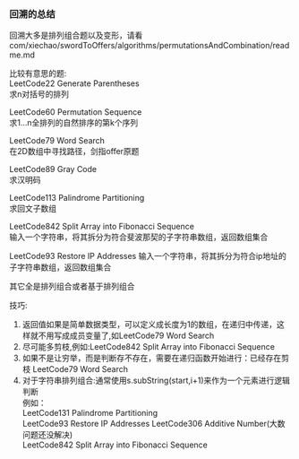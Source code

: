 ### 回溯的总结
回溯大多是排列组合题以及变形，请看com/xiechao/swordToOffers/algorithms/permutationsAndCombination/readme.md

比较有意思的题:   
LeetCode22 Generate Parentheses    
求n对括号的排列   

LeetCode60 Permutation Sequence   
求1...n全排列的自然排序的第k个序列

LeetCode79 Word Search    
在2D数组中寻找路径，剑指offer原题   

LeetCode89 Gray Code   
求汉明码   

LeetCode113 Palindrome Partitioning  
求回文子数组   

LeetCode842 Split Array into Fibonacci Sequence   
输入一个字符串，将其拆分为符合斐波那契的子字符串数组，返回数组集合   

LeetCode93 Restore IP Addresses
输入一个字符串，将其拆分为符合ip地址的子字符串数组，返回数组集合

其它全是排列组合或者基于排列组合    

技巧:   
1. 返回值如果是简单数据类型，可以定义成长度为1的数组，在递归中传递，这样就不用写成成员变量了,如LeetCode79 Word Search
2. 尽可能多剪枝,例如:LeetCode842 Split Array into Fibonacci Sequence  
3. 如果不是让穷举，而是判断存不存在，需要在递归函数开始进行：已经存在剪枝   LeetCode79 Word Search
4. 对于字符串排列组合:通常使用s.subString(start,i+1)来作为一个元素进行逻辑判断   
例如：    
LeetCode131 Palindrome Partitioning    
LeetCode93 Restore IP Addresses
LeetCode306 Additive Number(大数问题还没解决)     
LeetCode842 Split Array into Fibonacci Sequence

